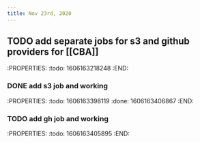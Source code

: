 ```yaml
---
title: Nov 23rd, 2020
---
```


## TODO add separate jobs for s3 and github providers for [[CBA]]
:PROPERTIES:
:todo: 1606163218248
:END:
### DONE add s3 job and working
:PROPERTIES:
:todo: 1606163398119
:done: 1606163406867
:END:
### TODO add gh job and working
:PROPERTIES:
:todo: 1606163405895
:END:
###
